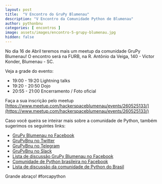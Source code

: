 ```yaml
---
layout: post
title:  "V Encontro do GruPy Blumenau"
description: "V Encontro da Comunidade Python de Blumenau"
author: pythonbnu
categories: [ encontros ]
image: assets/images/encontro-5-grupy-blumenau.jpg
hidden: false
---
```


No dia 16 de Abril teremos mais um meetup da comunidade GruPy Blumenau! O encontro será na FURB, na R. Antônio da Veiga, 140 - Victor Konder, Blumenau - SC.

Veja a grade do evento:

- 19:00 - 19:20 Lightning talks
- 19:20 - 20:50 Dojo
- 20:55 - 21:00 Encerramento / Foto oficial

Faça a sua inscrição pelo meetup [https://www.meetup.com/hackerspaceblumenau/events/260525133/](https://www.meetup.com/hackerspaceblumenau/events/260525133/)

Caso você queira se inteirar mais sobre a comunidade de Python, também sugerimos os seguintes links:

<ul>
    <li><a href="https://www.facebook.com/pythonbnu/">GruPy Blumenau no Facebook</a></li>
    <li><a href="https://twitter.com/pythonbnu">GruPyBnu no Twitter</a></li>
    <li><a href="https://telegram.me/GruPyBnu">GruPyBnu no Telegram</a></li>
    <li><a href="https://hackerspaceblumenau.slack.com/messages/C6U70HXK4">GruPyBnu no Slack</a></li>
    <li><a href="https://www.facebook.com/groups/185266825299444/">Lista de discussão GruPy Blumenau no Facebook</a></li>
    <li><a href="https://www.facebook.com/groups/python.brasil/">Comunidade de Python brasileira no Facebook</a></li>
    <li><a href="https://groups.google.com/forum/#!forum/python-brasil">Lista de discussão da comunidade de Python do Brasil</a></li>
</ul>

Grande abraço!
#forcapython